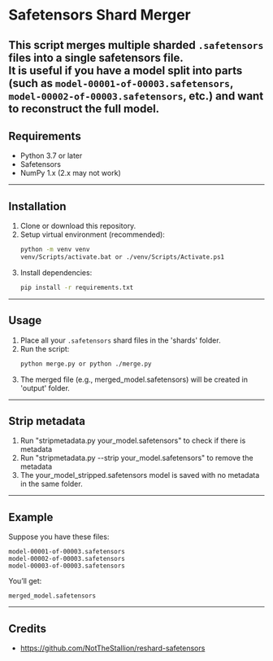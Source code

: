 # Safetensors Shard Merger
This script merges multiple sharded `.safetensors` files into a single safetensors file.  
It is useful if you have a model split into parts (such as `model-00001-of-00003.safetensors`, `model-00002-of-00003.safetensors`, etc.) and want to reconstruct the full model.
---

## Requirements
- Python 3.7 or later
- Safetensors
- NumPy 1.x (2.x may not work)
---

## Installation
1. Clone or download this repository.
2. Setup virtual environment (recommended):
    ```bash
   python -m venv venv
   venv/Scripts/activate.bat or ./venv/Scripts/Activate.ps1
   ```
2. Install dependencies:
   ```bash
   pip install -r requirements.txt
   ```
---

## Usage
1. Place all your `.safetensors` shard files in the 'shards' folder.
2. Run the script:
    ```bash
    python merge.py or python ./merge.py
    ```
3. The merged file (e.g., merged_model.safetensors) will be created in 'output' folder.
---

## Strip metadata
1. Run "stripmetadata.py your_model.safetensors" to check if there is metadata
2. Run "stripmetadata.py --strip your_model.safetensors" to remove the metadata
3. The your_model_stripped.safetensors model is saved with no metadata in the same folder.
---
## Example
Suppose you have these files:
```
model-00001-of-00003.safetensors
model-00002-of-00003.safetensors
model-00003-of-00003.safetensors
```
You’ll get:
```
merged_model.safetensors
```
---

## Credits
- https://github.com/NotTheStallion/reshard-safetensors
